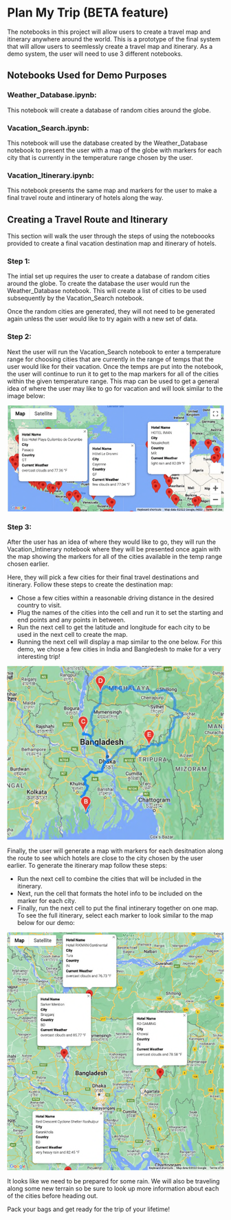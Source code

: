 # Plan My Trip (BETA feature)

The notebooks in this project will allow users to create a travel map and itinerary anywhere around the world. This is a prototype of the final system that will allow users to seemlessly create a travel map and itinerary. As a demo system, the user will need to use 3 different notebooks.

## Notebooks Used for Demo Purposes

### Weather_Database.ipynb:
This notebook will create a database of random cities around the globe.

### Vacation_Search.ipynb:
This notebook will use the database created by the Weather_Database notebook to present the user with a map of the globe with markers for each city that is currently in the temperature range chosen by the user.

### Vacation_Itinerary.ipynb:
This notebook presents the same map and markers for the user to make a final travel route and intinerary of hotels along the way.

## Creating a Travel Route and Itinerary
This section will walk the user through the steps of using the noteboooks provided to create a final vacation destination map and itinerary of hotels.

### Step 1:
The intial set up requires the user to create a database of random cities around the globe. To create the database the user would run the Weather_Database notebook. This will create a list of cities to be used subsequently by the Vacation_Search notebook.

Once the random cities are generated, they will not need to be generated again unless the user would like to try again with a new set of data.

### Step 2:
Next the user will run the Vacation_Search notebook to enter a temperature range for choosing cities that are currently in the range of temps that the user would like for their vacation.  Once the temps are put into the notebook, the user will continue to run it to get to the map markers for all of the cities within the given temperature range. This map can be used to get a general idea of where the user may like to go for vacation and will look similar to the image below:

<img src="./Vacation_Search/WeatherPy_vacation_map.png" alt="WeatherPy Vacation Map" width="600"/>

### Step 3:
After the user has an idea of where they would like to go, they will run the Vacation_Intinerary notebook where they will be presented once again with the map showing the markers for all of the cities available in the temp range chosen earlier.  

Here, they will pick a few cities for their final travel destinations and itinerary. Follow these steps to create the destination map:

- Chose a few cities within a reasonable driving distance in the desired country to visit.  
- Plug the names of the cities into the cell and run it to set the starting and end points and any points in between.
- Run the next cell to get the latitude and longitude for each city to be used in the next cell to create the map.
- Running the next cell will display a map similar to the one below. For this demo, we chose a few cities in India and Bangledesh to make for a very interesting trip!

<img src="./Vacation_Itinerary/WeatherPy_travel_map.png" alt="WeatherPy Travel Route" width="600"/>

Finally, the user will generate a map with markers for each desitnation along the route to see which hotels are close to the city chosen by the user earlier. To generate the itinerary map follow these steps:

- Run the next cell to combine the cities that will be included in the itinerary.
- Next, run the cell that formats the hotel info to be included on the marker for each city.
- Finally, run the next cell to put the final intinerary together on one map. To see the full itinerary, select each marker to look similar to the map below for our demo: 

<img src="./Vacation_Itinerary/WeatherPy_travel_map_markers.png" alt="WeatherPy Travel Intinerary" width="600"/>

It looks like we need to be prepared for some rain. We will also be traveling along some new terrain so be sure to look up more information about each of the cities before heading out. 

Pack your bags and get ready for the trip of your lifetime!
